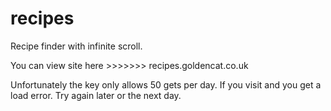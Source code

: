 # recipes

Recipe finder with infinite scroll.

You can view site here >>>>>>> recipes.goldencat.co.uk

Unfortunately the key only allows 50 gets per day. If you visit and you get a load error. Try again later or the next day.

